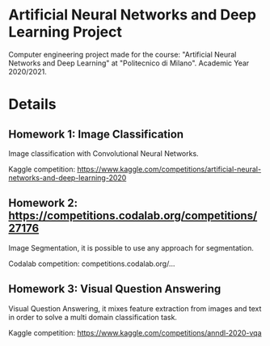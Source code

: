 # Artificial Neural Networks and Deep Learning Project

Computer engineering project made for the course: "Artificial Neural Networks and Deep Learning" at "Politecnico di Milano". Academic Year 2020/2021.

# Details

## Homework 1: Image Classification

Image classification with Convolutional Neural Networks.

Kaggle competition: https://www.kaggle.com/competitions/artificial-neural-networks-and-deep-learning-2020

## Homework 2: https://competitions.codalab.org/competitions/27176

Image Segmentation, it is possible to use any approach for segmentation.

Codalab competition: competitions.codalab.org/...

## Homework 3: Visual Question Answering

Visual Question Answering, it mixes feature extraction from images and text in order to solve a multi domain classification task.

Kaggle competition: https://www.kaggle.com/competitions/anndl-2020-vqa
